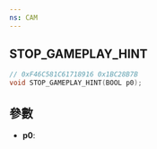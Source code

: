 ```yaml
---
ns: CAM
---
```

## STOP_GAMEPLAY_HINT

```c
// 0xF46C581C61718916 0x1BC28B7B
void STOP_GAMEPLAY_HINT(BOOL p0);
```


## 參數
* **p0**: 

